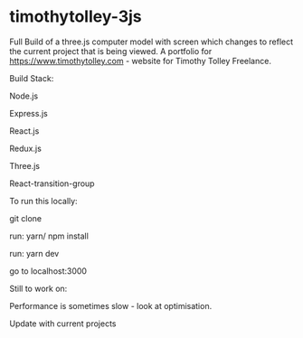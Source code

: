 # timothytolley-3js

Full Build of a three.js computer model with screen which changes to reflect the current project that is being viewed. A portfolio for https://www.timothytolley.com - website for Timothy Tolley Freelance. 

Build Stack:

Node.js

Express.js

React.js

Redux.js

Three.js

React-transition-group



To run this locally: 

git clone

run: yarn/ npm install

run: yarn dev 

go to localhost:3000




Still to work on: 

Performance is sometimes slow - look at optimisation.

Update with current projects
